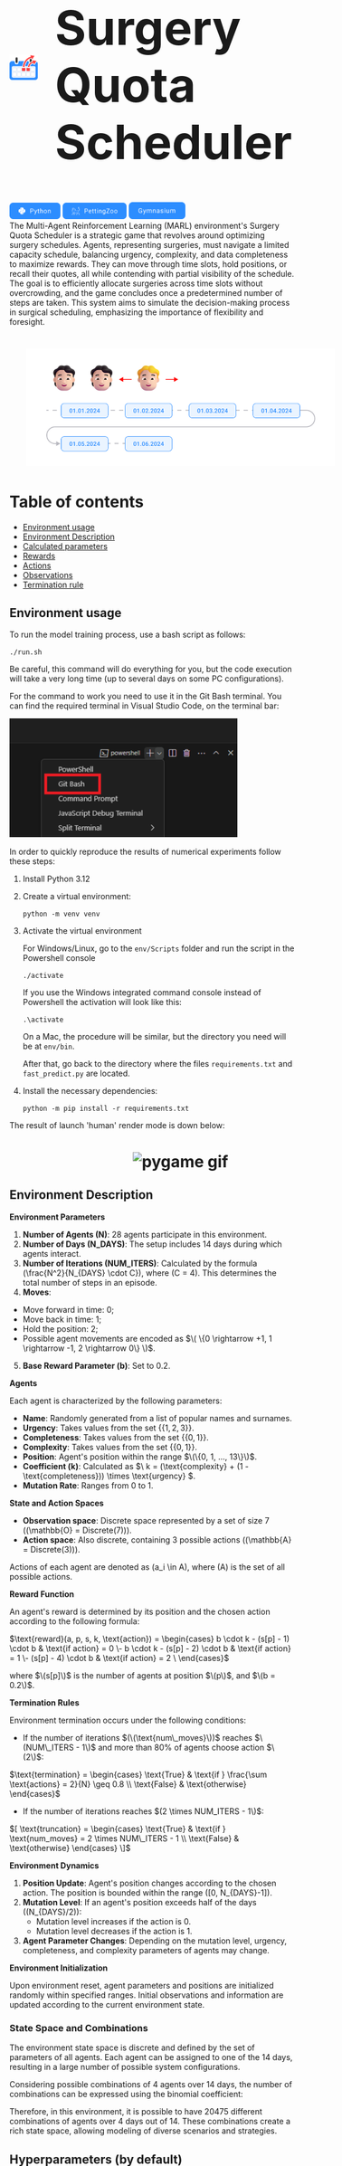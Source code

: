 <div style="display: flex; align-items: center;">
    <img alt="description" src="assets/logo.png" width="10%">
    <h1 style="font-size: 6em; margin-left: 30px; display: flex; align-items: center; vertical-align: baseline;">Surgery Quota Scheduler</h1>
</div>


<div>
  

<img alt="python" src="assets/python.png" width="90">
<img alt="pettingzoo" src="assets/pettingzoo.png" width="113">
<img alt="gym" src="assets/gym.png" width="100">

</div>
The Multi-Agent Reinforcement Learning (MARL) environment's Surgery Quota Scheduler is a strategic game that revolves around optimizing surgery schedules. Agents, representing surgeries, must navigate a limited capacity schedule, balancing urgency, complexity, and data completeness to maximize rewards. They can move through time slots, hold positions, or recall their quotes, all while contending with partial visibility of the schedule. The goal is to efficiently allocate surgeries across time slots without overcrowding, and the game concludes once a predetermined number of steps are taken. This system aims to simulate the decision-making process in surgical scheduling, emphasizing the importance of flexibility and foresight.

<h1 style="text-align: center;width: 120%">
    <img alt="description" src="assets/frame.png" width="90%">
</h1>

<h1>Table of contents</h1>

 - [Environment usage](#Environment-usage)
 - [Environment Description](#environment-description)
 - [Calculated parameters](#calculated-parameters)
 - [Rewards](#rewards)
 - [Actions](#actions)
 - [Observations](#observations)
 - [Termination rule](#termination-rule)

## Environment usage
To run the model training process, use a bash script as follows:
```
./run.sh
```
Be careful, this command will do everything for you, but the code execution will take a very long time (up to several days on some PC configurations).

For the command to work you need to use it in the Git Bash terminal. You can find the required terminal in Visual Studio Code, on the terminal bar:

<img alt="gym" src="assets/git.png" width="80%">


In order to quickly reproduce the results of numerical experiments follow these steps:
1) Install Python 3.12
2) Create a virtual environment:
    ```
    python -m venv venv
    ```
3) Activate the virtual environment

    For Windows/Linux, go to the ```env/Scripts``` folder and run the script in the Powershell console
    ```
    ./activate
    ```
    If you use the Windows integrated command console instead of Powershell the activation will look like this:
    ```
    .\activate
    ```
    On a Mac, the procedure will be similar, but the directory you need will be at ``env/bin``.
    
    After that, go back to the directory where the files ```requirements.txt``` and ```fast_predict.py``` are located.

4) Install the necessary dependencies:
    ```
   python -m pip install -r requirements.txt
   ```
   
The result of launch 'human' render mode is down below:
<h1 style="text-align: center;width: 120%">
    <img alt="pygame gif" src="assets/2024-03-26 15.22.44.gif" width="90%">
</h1>


## Environment Description

**Environment Parameters**

1. **Number of Agents (N)**: 28 agents participate in this environment.
2. **Number of Days (N_DAYS)**: The setup includes 14 days during which agents interact.
3. **Number of Iterations (NUM_ITERS)**: Calculated by the formula \(\frac{N^2}{N_{DAYS} \cdot C}\), where \(C = 4\). This determines the total number of steps in an episode.
4. **Moves**: 
- Move forward in time: $0$;
- Move back in time: $1$;
- Hold the position: $2$;
- Possible agent movements are encoded as $\( \{0 \rightarrow +1, 1 \rightarrow -1, 2 \rightarrow 0\} \)$.
5. **Base Reward Parameter (b)**: Set to 0.2.

**Agents**

Each agent is characterized by the following parameters:
- **Name**: Randomly generated from a list of popular names and surnames.
- **Urgency**: Takes values from the set $\{\{1, 2, 3\}\}$.
- **Completeness**: Takes values from the set $\{\{0, 1\}\}$.
- **Complexity**: Takes values from the set $\{\{0, 1\}\}$.
- **Position**: Agent's position within the range $\(\{0, 1, ..., 13\}\)$.
- **Coefficient (k)**: Calculated as $\ k = (\text{complexity} + (1 - \text{completeness})) \times \text{urgency} \$.
- **Mutation Rate**: Ranges from 0 to 1.

**State and Action Spaces**

- **Observation space**: Discrete space represented by a set of size 7 (\(\mathbb{O} = Discrete(7)\)).
- **Action space**: Also discrete, containing 3 possible actions (\(\mathbb{A} = Discrete(3)\)).

Actions of each agent are denoted as \(a_i \in A\), where \(A\) is the set of all possible actions.

**Reward Function**

An agent's reward is determined by its position and the chosen action according to the following formula:

$\text{reward}(a, p, s, k, \text{action}) = \begin{cases} b \cdot k - (s[p] - 1) \cdot b & \text{if action} = 0 \\- b \cdot k - (s[p] - 2) \cdot b & \text{if action} = 1 \\- (s[p] - 4) \cdot b & \text{if action} = 2 \\ \end{cases}\$

where $\(s[p]\)$ is the number of agents at position $\(p\)$, and $\(b = 0.2\)$.

**Termination Rules**

Environment termination occurs under the following conditions:
- If the number of iterations $(\(\text{num\_moves}\))$ reaches $\(NUM\_ITERS - 1\)$ and more than 80% of agents choose action $\(2\)$:

$\text{termination} = \begin{cases} \text{True} & \text{if } \frac{\sum \text{actions} = 2}{N} \geq 0.8 \\ \text{False} & \text{otherwise} \end{cases}$

- If the number of iterations reaches $(2 \times NUM_ITERS - 1\)$:

$[
\text{truncation} = \begin{cases}
\text{True} & \text{if } \text{num_moves} = 2 \times NUM\_ITERS - 1 \\
\text{False} & \text{otherwise}
\end{cases}
\]$

**Environment Dynamics**

1. **Position Update**: Agent's position changes according to the chosen action. The position is bounded within the range \([0, N_{DAYS}-1]\).
2. **Mutation Level**: If an agent's position exceeds half of the days (\(N_{DAYS}/2\)):
    - Mutation level increases if the action is 0.
    - Mutation level decreases if the action is 1.
3. **Agent Parameter Changes**: Depending on the mutation level, urgency, completeness, and complexity parameters of agents may change.

**Environment Initialization**

Upon environment reset, agent parameters and positions are initialized randomly within specified ranges. Initial observations and information are updated according to the current environment state.

### State Space and Combinations

The environment state space is discrete and defined by the set of parameters of all agents. Each agent can be assigned to one of the 14 days, resulting in a large number of possible system configurations.

Considering possible combinations of 4 agents over 14 days, the number of combinations can be expressed using the binomial coefficient:

Therefore, in this environment, it is possible to have 20475 different combinations of agents over 4 days out of 14. These combinations create a rich state space, allowing modeling of diverse scenarios and strategies.



## Hyperparameters (by default)
- Baseline reward: $b=0.2$;
- Number of agents: $N=12$ (by the number of unique combinations of the following parameters);
  
    Each agent consists of a set of these parameters inherent to it:
    - Complexity: 0 or 1, where 0 - an easy task, 1 - a hard one;
    - Completeness: 0 or 1, where 0 - an insufficient data, 1 - a fully covered case;
    - Urgency: ascending from 1 (lowest priority) to 3 (highest priority);
- Time slot capacity: $C=4$;

## Calculated parameters
- Number of steps: $S=N^2/C$;
- Scaling factor: $k=(Complexity+(1 - Completeness))*Urgency$;

## Rewards
- Reschedule a quote forward 1 time step in future: $r=-b*k$;
- Reschedule a quote back 1 time step in time: $r=+b*k$;
- Hold the position: 
  - if $n \leq C$, $r=(C-n)*b$;
  - if $n>C$, $r=-(n-C)*b$;
  where $n$ - current number of agents in focal time slot
- If more than $C$ agents in one time slot and it is the end of the episode: $r=-10$;
- If every agent placed in time slot with no more than 3 other agents at the end of the episode $r=+10$;

## Actions
- Move forward in time;
- Move back in time;
- Hold the position;
- Recall your quote with chance equals to $P=0.05$ (may randomly occur at any time step);

## Observations
At each step, the agent observes a short period of time that includes the number of bids:
- 3 steps forward in time
- 3 steps backward in time.
  
They can also see 10 steps into the future and past, but not all of it. For the example, we take a date two weeks from now, the agent observes the current number of bids for that day, however, we intentionally introduce random variation by multiplying the true value by a randomly chosen coefficient (uniform probability distribution) in the range [0.5...1.5], rounding to the nearest integer. There is no information after 10 steps forward or backward.

## Termination rule
The episode ends when the numbers of steps reaches $S$.

## Launched application
The result of launch 'human' render mode is down below:
<h1 style="text-align: center;width: 120%">
    <img alt="pygame gif" src="assets/2024-03-26 15.22.44.gif" width="90%">
</h1>